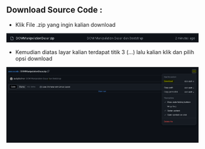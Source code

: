 ## Download Source Code : 
- Klik File .zip yang ingin kalian download
<img src="./Panduan/1.PNG" width="900" title="Contoh">

- Kemudian diatas layar kalian terdapat titik 3 (...) lalu kalian klik dan pilih opsi download
<img src="./Panduan/2.PNG" width="900" title="Contoh">
